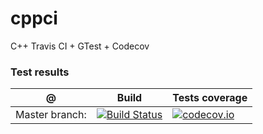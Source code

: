 # cppci
C++ Travis CI + GTest + Codecov

### Test results
@               | Build         | Tests coverage
----------------|-------------- | --------------
Master branch:  | [![Build Status](https://travis-ci.org/Caian/cppci.svg?branch=master)](https://travis-ci.org/Caian/cppci) | [![codecov.io](https://codecov.io/github/Caian/cppci/coverage.svg?branch=master)](https://codecov.io/github/Caian/cppci)
